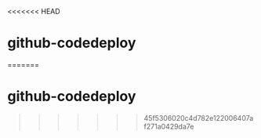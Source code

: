 <<<<<<< HEAD
# github-codedeploy
=======
# github-codedeploy
>>>>>>> 45f5306020c4d782e122006407af271a0429da7e
